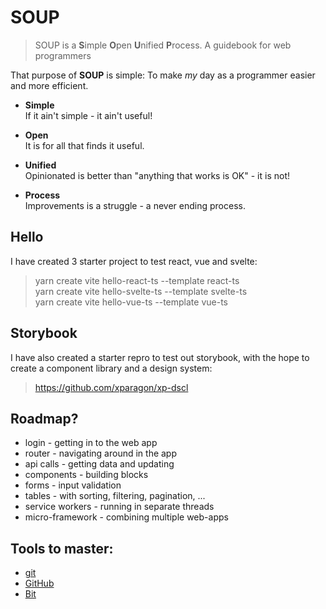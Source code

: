 # SOUP

> SOUP is a **S**imple **O**pen **U**nified **P**rocess. A guidebook for web programmers

That purpose of **SOUP** is simple: To make *my* day as a programmer easier and more efficient.



- **Simple**<br />
If it ain't simple - it ain't useful!

- **Open**<br />
It is for all that finds it useful. 

- **Unified**<br />
Opinionated is better than "anything that works is OK" - it is not!

- **Process**<br />
Improvements is a struggle - a never ending process.

## Hello

I have created 3 starter project to test react, vue and svelte:

>yarn create vite hello-react-ts --template react-ts<br />
yarn create vite hello-svelte-ts --template svelte-ts<br />
yarn create vite hello-vue-ts --template vue-ts

## Storybook

I have also created a starter repro to test out storybook, with the hope to create a component library and a design system:

> https://github.com/xparagon/xp-dscl

## Roadmap?

* login - getting in to the web app
* router - navigating around in the app
* api calls - getting data and updating
* components - building blocks
* forms - input validation
* tables - with sorting, filtering, pagination, ...
* service workers - running in separate threads
* micro-framework - combining multiple web-apps

## Tools to master:

* [git](https://git-scm.com/)
* [GitHub](https://github.com/)
* [Bit](https://bit.dev/)
